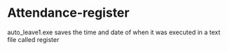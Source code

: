 # Attendance-register
auto_leave1.exe saves the time and date of when it was executed in a text file called register

